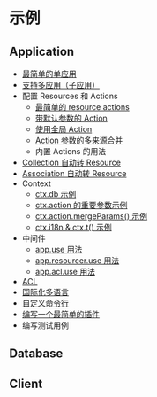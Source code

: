 # 示例

## Application

- [最简单的单应用](./app/single-app.ts)
- [支持多应用（子应用）](./app/multi-app.ts)
- 配置 Resources 和 Actions
  - [最简单的 resource actions](./app/resource-actions/simple.ts)
  - [带默认参数的 Action](./app/resource-actions/action-with-default-options.ts)
  - [使用全局 Action](./app/resource-actions/global-action.ts)
  - [Action 参数的多来源合并](./app/resource-actions/action-merge-params.ts)
  - 内置 Actions 的用法
- [Collection 自动转 Resource](./app/collection2resource.ts)
- [Association 自动转 Resource](./app/association2resource.ts)
- Context
  - [ctx.db 示例](./app/context/ctx.db.ts)
  - [ctx.action 的重要参数示例](./app/context/ctx.action.ts)
  - [ctx.action.mergeParams() 示例](./app/context/ctx.action.mergeParams.ts)
  - [ctx.i18n & ctx.t() 示例](./app/context/ctx.i18n.ts)
- 中间件
  - [app.use 用法](./app/middleware/app.ts)
  - [app.resourcer.use 用法](./app/middleware/resourcer.ts)
  - [app.acl.use 用法](./app/middleware/acl.ts)
- [ACL](./app/acl.ts)
- [国际化多语言](./app/i18n.ts)
- [自定义命令行](./app/custom-command.ts)
- [编写一个最简单的插件](./app/custom-plugin.ts)
- 编写测试用例

## Database

## Client

